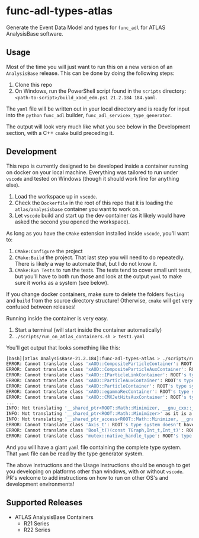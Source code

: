 # func-adl-types-atlas
Generate the Event Data Model and types for `func_adl` for ATLAS AnalysisBase software.

## Usage

Most of the time you will just want to run this on a new version of an `AnalysisBase` release. This can be done by doing the following steps:

1. Clone this repo
1. On Windows, run the PowerShell script found in the `scripts` directory: `<path-to-script>/build_xaod_edm.ps1 21.2.184 184.yaml`.

The `yaml` file will be written out in your local directory and is ready for input into the `python` `func_adl` builder, `func_adl_servicex_type_generator`.

The output will look very much like what you see below in the Development section, with a C++ `cmake` build preceding it.

## Development

This repo is currently designed to be developed inside a container running on docker on your local machine. Everything was tailored to run under `vscode` and tested on Windows (though it should work fine for anything else).

1. Load the workspace up in `vscode`.
1. Check the `Dockerfile` in the root of this repo that it is loading the `atlas/analysisbase` container you want to work on.
1. Let `vscode` build and start up the dev container (as it likely would have asked the second you opened the workspace).

As long as you have the `CMake` extension installed inside `vscode`, you'll want to:

1. `CMake:Configure` the project
1. `CMake:Build` the project. That last step you will need to do repeatedly. There is likely a way to automate that, but I do not know it.
1. `CMake:Run Tests` to run the tests. The tests tend to cover small unit tests, but you'll have to both run those and look at the output `yaml` to make sure it works as a system (see below).

If you change docker containers, make sure to delete the folders `Testing` and `build` from the source directory structure! Otherwise, `cmake` will get very confused between releases!

Running inside the container is very easy.

1. Start a terminal (will start inside the container automatically)
1. `./scripts/run_on_atlas_containers.sh > test1.yaml`

You'll get output that looks something like this:

```bash
[bash][atlas AnalysisBase-21.2.184]:func-adl-types-atlas > ./scripts/run_on_atlas_containers.sh > test1.txt 
ERROR: Cannot translate class 'xAOD::CompositeParticleContainer': ROOT's type system doesn't have it loaded.
ERROR: Cannot translate class 'xAOD::CompositeParticleAuxContainer': ROOT's type system doesn't have it loaded.
ERROR: Cannot translate class 'xAOD::IParticleLinkContainer': ROOT's type system doesn't have it loaded.
ERROR: Cannot translate class 'xAOD::ParticleAuxContainer': ROOT's type system doesn't have it loaded.
ERROR: Cannot translate class 'xAOD::ParticleContainer': ROOT's type system doesn't have it loaded.
ERROR: Cannot translate class 'xAOD::egammaRecContainer': ROOT's type system doesn't have it loaded.
ERROR: Cannot translate class 'xAOD::CMXJetHitsAuxContainer': ROOT's type system doesn't have it loaded.
...
INFO: Not translating '__shared_ptr<ROOT::Math::Minimizer, __gnu_cxx::_Lock_policy::_S_atomic>' as it is a private internal class (__shared_ptr)
INFO: Not translating '__shared_ptr<ROOT::Math::Minimizer>' as it is a private internal class (__shared_ptr)
INFO: Not translating '__shared_ptr_access<ROOT::Math::Minimizer, __gnu_cxx::_Lock_policy::_S_atomic, false, false>' as it is a private internal class (__shared_ptr_access)
ERROR: Cannot translate class 'Axis_t': ROOT's type system doesn't have it loaded.
ERROR: Cannot translate class 'Bool_t()(const TGraph,Int_t,Int_t)': ROOT's type system doesn't have it loaded.
ERROR: Cannot translate class 'mutex::native_handle_type': ROOT's type system doesn't have it loaded.
```

And you will have a giant `yaml` file containing the complete type system. That `yaml` file can be read by the type generator system.

The above instructions and the Usage instructions should be enough to get you developing on platforms other than windows, with or without `vscode`. PR's welcome to add instructions on how to run on other OS's and development environments!

## Supported Releases

* ATLAS AnalysisBase Containers
    * R21 Series
    * R22 Series
